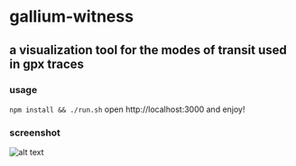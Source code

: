 # gallium-witness
## a visualization tool for the modes of transit used in gpx traces

### usage
```npm install && ./run.sh```
open http://localhost:3000 and enjoy!

### screenshot
![alt text](https://github.com/crumblingMizzle/gallium-witness/blob/main/assets/screenshot.png?raw=true)
